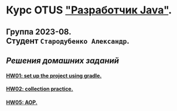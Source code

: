 # Курс OTUS ["Разработчик Java"](https://otus.ru/lessons/java-professional/?utm_source=github&utm_medium=free&utm_campaign=otus).
## Группа 2023-08. <br>Cтудент `Стародубенко Александр`.
## _Решения домашних заданий_

#### [HW01: set up the project using gradle.](https://github.com/av-starodub/2022-06-otus-java-starodubenko/pull/1/files)
#### [HW02: collection practice.](https://github.com/av-starodub/2022-06-otus-java-starodubenko/pull/5/files)
#### [HW05: AOP.](https://github.com/av-starodub/2022-06-otus-java-starodubenko/pull/8/files)